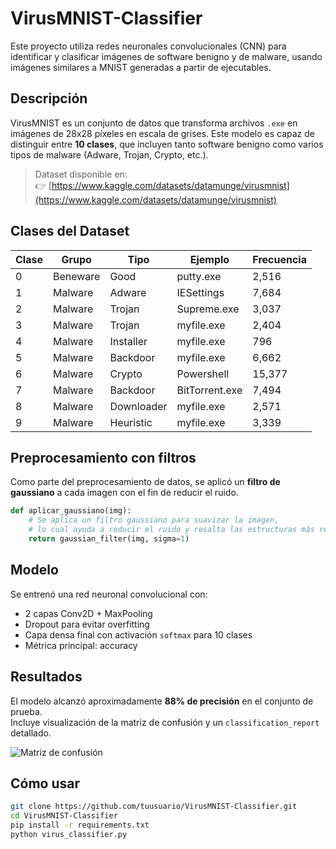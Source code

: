# VirusMNIST-Classifier

Este proyecto utiliza redes neuronales convolucionales (CNN) para identificar y clasificar imágenes de software benigno y de malware, usando imágenes similares a MNIST generadas a partir de ejecutables.

## Descripción

VirusMNIST es un conjunto de datos que transforma archivos `.exe` en imágenes de 28x28 píxeles en escala de grises. Este modelo es capaz de distinguir entre **10 clases**, que incluyen tanto software benigno como varios tipos de malware (Adware, Trojan, Crypto, etc.).

> Dataset disponible en:  
👉 [https://www.kaggle.com/datasets/datamunge/virusmnist](https://www.kaggle.com/datasets/datamunge/virusmnist)

## Clases del Dataset

| Clase | Grupo    | Tipo       | Ejemplo        | Frecuencia |
|-------|----------|------------|----------------|------------|
| 0     | Beneware | Good       | putty.exe      | 2,516      |
| 1     | Malware  | Adware     | IESettings     | 7,684      |
| 2     | Malware  | Trojan     | Supreme.exe    | 3,037      |
| 3     | Malware  | Trojan     | myfile.exe     | 2,404      |
| 4     | Malware  | Installer  | myfile.exe     |   796      |
| 5     | Malware  | Backdoor   | myfile.exe     | 6,662      |
| 6     | Malware  | Crypto     | Powershell     | 15,377     |
| 7     | Malware  | Backdoor   | BitTorrent.exe | 7,494      |
| 8     | Malware  | Downloader | myfile.exe     | 2,571      |
| 9     | Malware  | Heuristic  | myfile.exe     | 3,339      |

## Preprocesamiento con filtros
Como parte del preprocesamiento de datos, se aplicó un **filtro de gaussiano** a cada imagen con el fin de reducir el ruido. 
```python
def aplicar_gaussiano(img):
    # Se aplica un filtro gaussiano para suavizar la imagen,
    # lo cual ayuda a reducir el ruido y resalta las estructuras más relevantes.
    return gaussian_filter(img, sigma=1)
```

## Modelo

Se entrenó una red neuronal convolucional con:

- 2 capas Conv2D + MaxPooling
- Dropout para evitar overfitting
- Capa densa final con activación `softmax` para 10 clases
- Métrica principal: accuracy

## Resultados
El modelo alcanzó aproximadamente **88% de precisión** en el conjunto de prueba.  
Incluye visualización de la matriz de confusión y un `classification_report` detallado.

![Matriz de confusión](![image](https://github.com/user-attachments/assets/57e746a1-83bd-4960-bc73-1f8a8953598b))

## Cómo usar

```bash
git clone https://github.com/tuusuario/VirusMNIST-Classifier.git
cd VirusMNIST-Classifier
pip install -r requirements.txt
python virus_classifier.py
```
